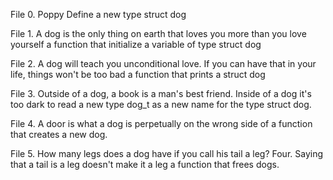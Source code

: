 File 0. Poppy Define a new type struct dog

File 1. A dog is the only thing on earth that loves you more than you love yourself  a function that initialize a variable of type struct dog

File 2. A dog will teach you unconditional love. If you can have that in your life, things won't be too bad a function that prints a struct dog

File 3. Outside of a dog, a book is a man's best friend. Inside of a dog it's too dark to read a new type dog_t as a new name for the type struct dog.

File 4. A door is what a dog is perpetually on the wrong side of a function that creates a new dog.

File 5. How many legs does a dog have if you call his tail a leg? Four. Saying that a tail is a leg doesn't make it a leg a function that frees dogs.
